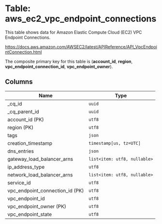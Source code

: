 # Table: aws_ec2_vpc_endpoint_connections

This table shows data for Amazon Elastic Compute Cloud (EC2) VPC Endpoint Connections.

https://docs.aws.amazon.com/AWSEC2/latest/APIReference/API_VpcEndpointConnection.html

The composite primary key for this table is (**account_id**, **region**, **vpc_endpoint_connection_id**, **vpc_endpoint_owner**).

## Columns

| Name          | Type          |
| ------------- | ------------- |
|_cq_id|`uuid`|
|_cq_parent_id|`uuid`|
|account_id (PK)|`utf8`|
|region (PK)|`utf8`|
|tags|`json`|
|creation_timestamp|`timestamp[us, tz=UTC]`|
|dns_entries|`json`|
|gateway_load_balancer_arns|`list<item: utf8, nullable>`|
|ip_address_type|`utf8`|
|network_load_balancer_arns|`list<item: utf8, nullable>`|
|service_id|`utf8`|
|vpc_endpoint_connection_id (PK)|`utf8`|
|vpc_endpoint_id|`utf8`|
|vpc_endpoint_owner (PK)|`utf8`|
|vpc_endpoint_state|`utf8`|